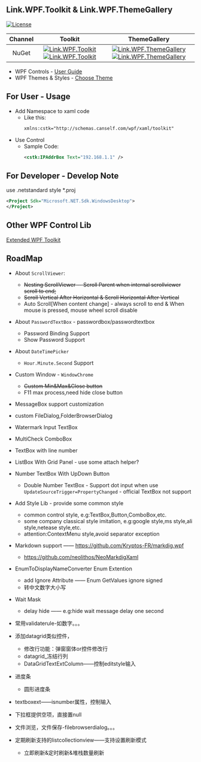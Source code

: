 ## Link.WPF.Toolkit & Link.WPF.ThemeGallery

[![License](https://img.shields.io/github/license/ShiJess/Link.WPF.Toolkit)](LICENSE)

|Channel|Toolkit|ThemeGallery|
|:--:|:--:|:--:|
|NuGet| [![Link.WPF.Toolkit](https://img.shields.io/nuget/v/Link.WPF.Toolkit.svg)](https://www.nuget.org/packages/Link.WPF.Toolkit/) [![Link.WPF.Toolkit](https://img.shields.io/nuget/dt/Link.WPF.Toolkit)](https://www.nuget.org/packages/Link.WPF.Toolkit/) | [![Link.WPF.ThemeGallery](https://img.shields.io/nuget/v/Link.WPF.ThemeGallery.svg)](https://www.nuget.org/packages/Link.WPF.ThemeGallery/) [![Link.WPF.ThemeGallery](https://img.shields.io/nuget/dt/Link.WPF.ThemeGallery)](https://www.nuget.org/packages/Link.WPF.ThemeGallery/) |

* WPF Controls - [User Guide](docs/ReadMe.md)
* WPF Themes & Styles - [Choose Theme](docs/Theme.md)

<!--
|   |
|:---:|
|[`IPAddrBox` Control](docs/IPAddrBox.md)| 
-->

## For User - Usage

* Add Namespace to xaml code
    * Like this:
        ``` xml
        xmlns:cstk="http://schemas.canself.com/wpf/xaml/toolkit"
        ```
* Use Control
    * Sample Code:
        ``` xml
        <cstk:IPAddrBox Text="192.168.1.1" />
        ```

## For Developer - Develop Note

use .netstandard style *.proj

``` xml
<Project Sdk="Microsoft.NET.Sdk.WindowsDesktop">
</Project>
```


## Other WPF Control Lib

[Extended WPF Toolkit](https://github.com/xceedsoftware/wpftoolkit)


## RoadMap

* About `ScrollViewer`:
    * ~~Nesting ScrollViewer -- Scroll Parent when internal scrollviewer scroll to end;~~
    * ~~Scroll Vertical After Horizontal & Scroll Horizontal After Vertical~~
    * Auto Scroll[When content change] - always scroll to end & When mouse is pressed, mouse wheel scroll disable
* About `PasswordTextBox` - passwordbox/passwordtextbox
    * Password Binding Support
    * Show Password Support
* About `DateTimePicker`
    * `Hour.Minute.Second` Support
* Custom Window - `WindowChrome`
    * ~~Custom Min&Max&Close button~~
    * F11 max process,need hide close button
* MessageBox support customization
* custom FileDialog,FolderBrowserDialog
* Watermark Input TextBox
* MultiCheck ComboBox
* TextBox with line number
* ListBox With Grid Panel - use some attach helper?
* Number TextBox With UpDown Button
    * Double Number TextBox - Support dot input when use `UpdateSourceTrigger=PropertyChanged` - official TextBox not support

* Add Style Lib - provide some common style
    * common control style, e.g:TextBox,Button,ComboBox,etc.
    * some company classical style imitation, e.g:google style,ms style,ali style,netease style,etc.
    * attention:ContextMenu style,avoid separator exception


* Markdown support —— https://github.com/Kryptos-FR/markdig.wpf
    * https://github.com/neolithos/NeoMarkdigXaml

* EnumToDisplayNameConverter Enum Extention
    * add Ignore Attribute —— Enum GetValues ignore signed
    * 转中文数字大小写

* Wait Mask
    * delay hide —— e.g:hide wait message delay one second
* 常用validaterule-如数字。。。
* 添加datagrid类似控件，
    * 修改行功能：弹窗窗体or控件修改行
    * datagrid_冻结行列
    * DataGridTextExtColumn——控制editstyle输入
* 进度条
    * 圆形进度条
* textboxext——isnumber属性，控制输入
* 下拉框提供空项，直接置null
* 文件浏览，文件保存-filebrowserdialog。。。
* 定期刷新支持的listcollectionview——支持设置刷新模式
    * 立即刷新&定时刷新&堆栈数量刷新